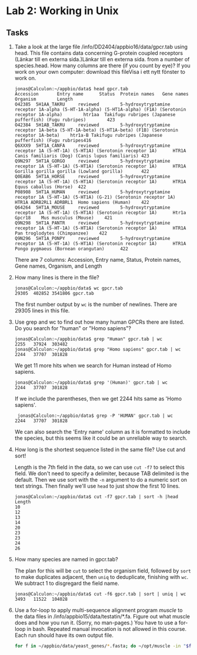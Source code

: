 # Lab 2: Working in Unix

## Tasks
1. Take a look at the large file /info/DD2404/appbio16/data/gpcr.tab using head. This file contains data concerning G-protein coupled receptors (Länkar till en externa sida.)Länkar till en externa sida. from a number of species.head. How many columns are there (if you count by eye)? If you work on your own computer: download this fileVisa i ett nytt fönster to work on.

    ```
    jonas@Calculon:~/appbio/data$ head gpcr.tab
    Accession       Entry name      Status  Protein names   Gene names      Organism        Length
    O42385  5H1AA_TAKRU     reviewed        5-hydroxytryptamine receptor 1A-alpha (5-HT-1A-alpha) (5-HT1A-alpha) (F1A) (Serotonin receptor 1A-alpha)        htr1aa  Takifugu rubripes (Japanese pufferfish) (Fugu rubripes)        423
    O42384  5H1AB_TAKRU     reviewed        5-hydroxytryptamine receptor 1A-beta (5-HT-1A-beta) (5-HT1A-beta) (F1B) (Serotonin receptor 1A-beta)    htr1a-B Takifugu rubripes (Japanese pufferfish) (Fugu rubripes416
    Q6XXX9  5HT1A_CANFA     reviewed        5-hydroxytryptamine receptor 1A (5-HT-1A) (5-HT1A) (Serotonin receptor 1A)      HTR1A   Canis familiaris (Dog) (Canis lupus familiaris) 423
    Q9N297  5HT1A_GORGO     reviewed        5-hydroxytryptamine receptor 1A (5-HT-1A) (5-HT1A) (Serotonin receptor 1A)      HTR1A   Gorilla gorilla gorilla (Lowland gorilla)       422
    Q0EAB6  5HT1A_HORSE     reviewed        5-hydroxytryptamine receptor 1A (5-HT-1A) (5-HT1A) (Serotonin receptor 1A)      HTR1A   Equus caballus (Horse)  422
    P08908  5HT1A_HUMAN     reviewed        5-hydroxytryptamine receptor 1A (5-HT-1A) (5-HT1A) (G-21) (Serotonin receptor 1A)       HTR1A ADRB2RL1 ADRBRL1  Homo sapiens (Human)    422
    Q64264  5HT1A_MOUSE     reviewed        5-hydroxytryptamine receptor 1A (5-HT-1A) (5-HT1A) (Serotonin receptor 1A)      Htr1a Gpcr18    Mus musculus (Mouse)    421
    Q9N298  5HT1A_PANTR     reviewed        5-hydroxytryptamine receptor 1A (5-HT-1A) (5-HT1A) (Serotonin receptor 1A)      HTR1A   Pan troglodytes (Chimpanzee)    422
    Q9N296  5HT1A_PONPY     reviewed        5-hydroxytryptamine receptor 1A (5-HT-1A) (5-HT1A) (Serotonin receptor 1A)      HTR1A   Pongo pygmaeus (Bornean orangutan)      422
    ```

    There are 7 columns: Accession, Entry name, Status, Protein names, Gene names, Organism, and Length

2. How many lines is there in the file?

    ```
    jonas@Calculon:~/appbio/data$ wc gpcr.tab
    29305  402852 3541806 gpcr.tab
    ```

    The first number output by `wc` is the number of newlines. There are 29305 lines in this file.

3. Use grep and wc to find out how many human GPCRs there are listed. Do you search for "human" or "Homo sapiens"?

   ```
   jonas@Calculon:~/appbio/data$ grep "Human" gpcr.tab | wc
   2255   37924  303482
   jonas@Calculon:~/appbio/data$ grep "Homo sapiens" gpcr.tab | wc
   2244   37707  301828
   ```
   We get 11 more hits when we search for Human instead of Homo sapiens. 

   ```
   jonas@Calculon:~/appbio/data$ grep '(Human)' gpcr.tab | wc
   2244   37707  301828
   ```

   If we include the parentheses, then we get 2244 hits same as 'Homo sapiens'. 

   ```
    jonas@Calculon:~/appbio/data$ grep -P 'HUMAN' gpcr.tab | wc
   2244   37707  301828
   ```
    We can also search the 'Entry name' column as it is formatted to include the species, but this seems like it could be an unreliable way to search.

4. How long is the shortest sequence listed in the same file? Use cut and sort!

    Length is the 7th field in the data, so we can use `cut -f7` to select this field. We don't need to specify a delimiter, because TAB delimited is the default. Then we use sort with the `-n` argument to do a numeric sort on text strings. Then finally we'll use `head` to just show the first 10 lines.

    ```
    jonas@Calculon:~/appbio/data$ cut -f7 gpcr.tab | sort -h |head
    Length
    10
    12
    13
    14
    20
    23
    23
    24
    26
    ``` 

5. How many species are named in gpcr.tab?

    The plan for this will be `cut` to select the organism field, followed by `sort` to make duplicates adjacent, then `uniq` to deduplicate, finishing with `wc`. We subtract 1 to disgregard the field name.

    ```
    jonas@Calculon:~/appbio/data$ cut -f6 gpcr.tab | sort | uniq | wc
    3493   11522  104028
    ```

6. Use a for-loop to apply multi-sequence alignment program _muscle_ to the data files in /info/appbio15/data/testatin/*.fa. Figure out what muscle does and how you run it. (Sorry, no man-pages.) You have to use a for-loop in bash. Repeated manual invocation is not allowed in this course. Each run should have its own output file.

   ```bash
   for f in ~/appbio/data/yeast_genes/*.fasta; do ~/opt/muscle -in "$f" -out "$f.output"; done
   ```  